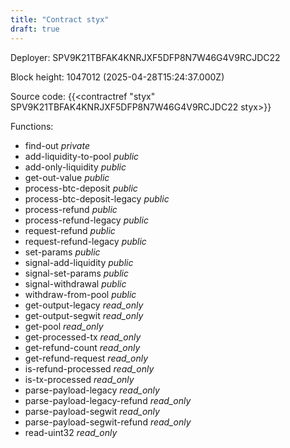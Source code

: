 ```yaml
---
title: "Contract styx"
draft: true
---
```

Deployer: SPV9K21TBFAK4KNRJXF5DFP8N7W46G4V9RCJDC22


 



Block height: 1047012 (2025-04-28T15:24:37.000Z)

Source code: {{<contractref "styx" SPV9K21TBFAK4KNRJXF5DFP8N7W46G4V9RCJDC22 styx>}}

Functions:

* find-out _private_
* add-liquidity-to-pool _public_
* add-only-liquidity _public_
* get-out-value _public_
* process-btc-deposit _public_
* process-btc-deposit-legacy _public_
* process-refund _public_
* process-refund-legacy _public_
* request-refund _public_
* request-refund-legacy _public_
* set-params _public_
* signal-add-liquidity _public_
* signal-set-params _public_
* signal-withdrawal _public_
* withdraw-from-pool _public_
* get-output-legacy _read_only_
* get-output-segwit _read_only_
* get-pool _read_only_
* get-processed-tx _read_only_
* get-refund-count _read_only_
* get-refund-request _read_only_
* is-refund-processed _read_only_
* is-tx-processed _read_only_
* parse-payload-legacy _read_only_
* parse-payload-legacy-refund _read_only_
* parse-payload-segwit _read_only_
* parse-payload-segwit-refund _read_only_
* read-uint32 _read_only_
